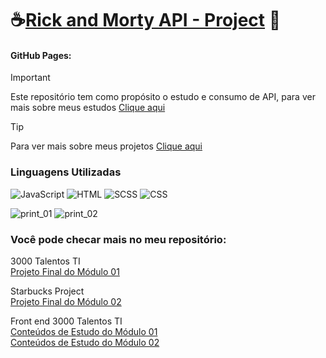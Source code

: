 # ☕[Rick and Morty API - Project](https://github.com/Marccelo125/rick-and-morty-api) 🐲
#### GitHub Pages: #

> [!IMPORTANT]
> Este repositório tem como propósito o estudo e consumo de API, para ver mais sobre meus estudos [Clique aqui](https://github.com/Marccelo125/Growdev-exercicios)</br>

> [!Tip]
>Para ver mais sobre meus projetos [Clique aqui](https://github.com/Marccelo125?tab=repositories)

### Linguagens Utilizadas <br />
![JavaScript](https://img.shields.io/badge/JavaScript-1f1f1f?style=for-the-badge&logo=javascript&logoColor=yellow)
![HTML](https://img.shields.io/badge/Html5-f25e02?style=for-the-badge&logo=html5&logoColor=white)
![SCSS](https://img.shields.io/badge/SCSS-CD6799?style=for-the-badge&logo=sass&logoColor=white)
![CSS](https://img.shields.io/badge/CSS3-2d84e0?style=for-the-badge&logo=css3&logoColor=white)

![print_01](https://github.com/Marccelo125/rick-and-morty-api/assets/127633664/58b6aaf5-6ee9-4c7d-9e22-fe2156cbd1b0)
![print_02](https://github.com/Marccelo125/rick-and-morty-api/assets/127633664/95489cf2-4622-4e43-985a-bdacb15a31f2)

### Você pode checar mais no meu repositório:
3000 Talentos TI<br />
[Projeto Final do Módulo 01](https://github.com/Marccelo125/prj-final-m1-talentos-ti)

Starbucks Project<br />
[Projeto Final do Módulo 02](https://github.com/Marccelo125/starbucks-shop-prj)

Front end 3000 Talentos TI<br />
[Conteúdos de Estudo do Módulo 01](https://github.com/Marccelo125/3000-talentos-ti)<br />
[Conteúdos de Estudo do Módulo 02](https://github.com/Marccelo125/front-end-talentos-ti)
